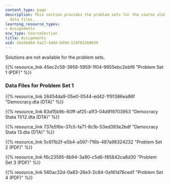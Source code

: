 ```yaml
---
content_type: page
description: This section provides the problem sets for the course along with associated
  data files.
learning_resource_types:
- Assignments
ocw_type: CourseSection
title: Assignments
uid: 2be5646d-5a27-1ddd-b59d-524f65260839
---
```


Solutions are not available for the problem sets.

{{% resource_link 45ec2c58-3958-5959-1f04-9955ebc2ebf6 "Problem Set 1 (PDF)" %}}

### Data Files for Problem Set 1

{{% resource_link 26454da9-05e0-0544-ed42-1f91386ea86f "Democracy.dta (DTA)" %}}

{{% resource_link 83d15b9b-60ff-af25-a1f3-04d919703953 "Democracy Stata 11/12.dta (DTA)" %}}

{{% resource_link 737e5f6e-37c5-fa71-8c1b-53ed393e2bdf "Democracy Stata 13.dta (DTA)" %}}

{{% resource_link 5c611b2f-e5b4-a597-716b-487a98324232 "Problem Set 2 (PDF)" %}}

{{% resource_link f6c23595-8b94-3a90-c5d6-f85842ca8d30 "Problem Set 3 (PDF)" %}}

{{% resource_link 560ac32d-0a83-26e3-2c84-0a161d76ced1 "Problem Set 4 (PDF)" %}}